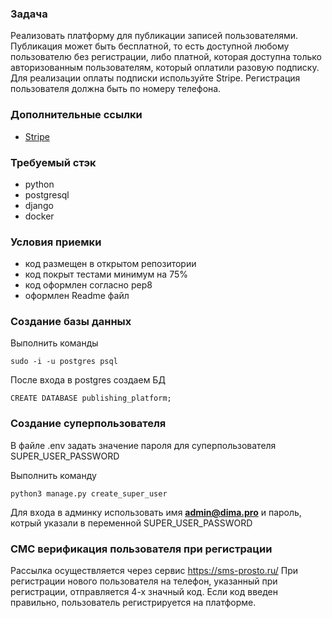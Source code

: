 ### Задача

Реализовать платформу для публикации записей пользователями. Публикация может быть бесплатной, то есть доступной любому пользователю без регистрации, либо платной, которая доступна только авторизованным пользователям, который оплатили разовую подписку. Для реализации оплаты подписки используйте Stripe. Регистрация пользователя должна быть по номеру телефона.

### Дополнительные ссылки

- [Stripe](https://stripe.com/docs/api)

### Требуемый стэк

- python
- postgresql
- django
- docker

### Условия приемки

- код размещен в открытом репозитории
- код покрыт тестами минимум на 75%
- код оформлен согласно pep8
- оформлен Readme файл

### Создание базы данных

Выполнить команды
```commandline
sudo -i -u postgres psql
```
После входа в postgres создаем БД
```commandline
CREATE DATABASE publishing_platform;
```

### Создание суперпользователя

В файле .env задать значение пароля для суперпользователя SUPER_USER_PASSWORD

Выполнить команду
```commandline
python3 manage.py create_super_user
```

Для входа в админку использовать имя **admin@dima.pro**
и пароль, котрый указали в переменной SUPER_USER_PASSWORD

### СМС верификация пользователя при регистрации

Рассылка осуществляется через сервис https://sms-prosto.ru/
При регистрации нового пользователя на телефон, указанный при регистрации,
отправляется 4-х значный код. Если код введен правильно, пользователь регистрируется
на платформе.